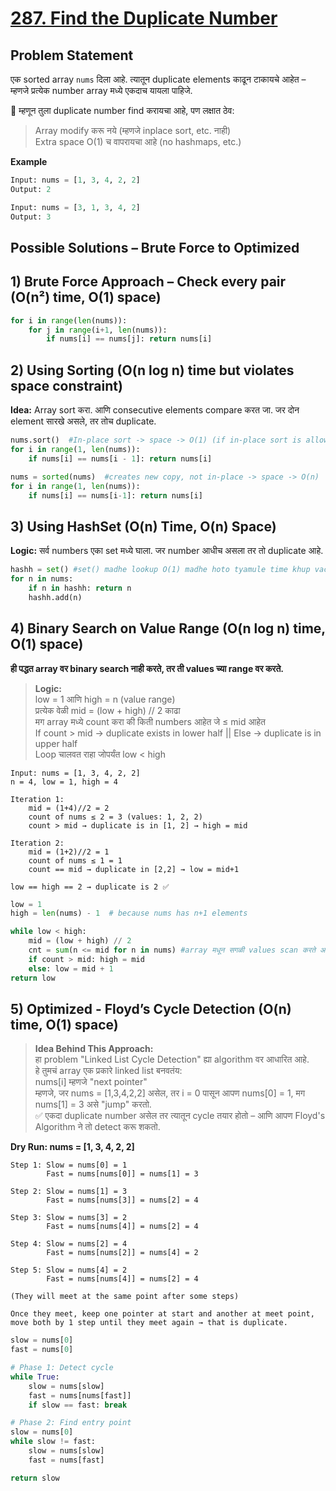 # [287. Find the Duplicate Number](https://leetcode.com/problems/find-the-duplicate-number/description/)

## Problem Statement
एक sorted array `nums` दिला आहे. त्यातून duplicate elements काढून टाकायचे आहेत – म्हणजे प्रत्येक number array मध्ये एकदाच यायला पाहिजे.

📌 म्हणून तुला duplicate number find करायचा आहे, पण लक्षात ठेव:
> Array modify करू नये (म्हणजे inplace sort, etc. नाही)  
> Extra space O(1) च वापरायचा आहे (no hashmaps, etc.)

**Example**
```python
Input: nums = [1, 3, 4, 2, 2]
Output: 2
```
```python
Input: nums = [3, 1, 3, 4, 2]
Output: 3
```
## Possible Solutions – Brute Force to Optimized
## 1) Brute Force Approach – Check every pair (O(n²) time, O(1) space)
```python
for i in range(len(nums)):
    for j in range(i+1, len(nums)):
        if nums[i] == nums[j]: return nums[i]
```
## 2) Using Sorting (O(n log n) time but violates space constraint) 
**Idea:** Array sort करा. आणि consecutive elements compare करत जा. जर दोन element सारखे असले, तर तोच duplicate.  
```python
nums.sort()  #In-place sort -> space -> O(1) (if in-place sort is allowed)
for i in range(1, len(nums)):
    if nums[i] == nums[i - 1]: return nums[i]
```
```python
nums = sorted(nums)  #creates new copy, not in-place -> space -> O(n)
for i in range(1, len(nums)):
    if nums[i] == nums[i-1]: return nums[i]
```
## 3) Using HashSet (O(n) Time, O(n) Space)
**Logic:** सर्व numbers एका set मध्ये घाला. जर number आधीच असला तर तो duplicate आहे.
```python
hashh = set() #set() madhe lookup O(1) madhe hoto tyamule time khup vachato
for n in nums:
    if n in hashh: return n
    hashh.add(n)
```
## 4) Binary Search on Value Range (O(n log n) time, O(1) space)
**ही पद्धत array वर binary search नाही करते, तर ती values च्या range वर करते.**  
> **Logic:**  
> low = 1 आणि high = n (value range)  
> प्रत्येक वेळी mid = (low + high) // 2 काढा  
> मग array मध्ये count करा की किती numbers आहेत जे ≤ mid आहेत  
> If count > mid → duplicate exists in lower half || Else → duplicate is in upper half  
> Loop चालवत राहा जोपर्यंत low < high  

```
Input: nums = [1, 3, 4, 2, 2]
n = 4, low = 1, high = 4

Iteration 1:
    mid = (1+4)//2 = 2
    count of nums ≤ 2 = 3 (values: 1, 2, 2)
    count > mid → duplicate is in [1, 2] → high = mid

Iteration 2:
    mid = (1+2)//2 = 1
    count of nums ≤ 1 = 1
    count == mid → duplicate in [2,2] → low = mid+1

low == high == 2 → duplicate is 2 ✅
```
```python
low = 1
high = len(nums) - 1  # because nums has n+1 elements

while low < high:
    mid = (low + high) // 2
    cnt = sum(n <= mid for n in nums) #array मधून सगळी values scan करते आणि mid पेक्षा <= किती elements आहेत ते मोजते.
    if count > mid: high = mid
    else: low = mid + 1
return low
```
## 5) Optimized - Floyd’s Cycle Detection (O(n) time, O(1) space)
> **Idea Behind This Approach:**    
> हा problem "Linked List Cycle Detection" ह्या algorithm वर आधारित आहे.  
> हे तुमचं array एक प्रकारे linked list बनवतंय:  
> nums[i] म्हणजे "next pointer"  
> म्हणजे, जर nums = [1,3,4,2,2] असेल, तर i = 0 पासून आपण nums[0] = 1, मग nums[1] = 3 असे "jump" करतो.  
> ✅ एकदा duplicate number असेल तर त्यातून cycle तयार होतो – आणि आपण Floyd's Algorithm ने तो detect करू शकतो.

**Dry Run: nums = [1, 3, 4, 2, 2]**
```
Step 1: Slow = nums[0] = 1
        Fast = nums[nums[0]] = nums[1] = 3

Step 2: Slow = nums[1] = 3
        Fast = nums[nums[3]] = nums[2] = 4

Step 3: Slow = nums[3] = 2
        Fast = nums[nums[4]] = nums[2] = 4

Step 4: Slow = nums[2] = 4
        Fast = nums[nums[2]] = nums[4] = 2

Step 5: Slow = nums[4] = 2
        Fast = nums[nums[4]] = nums[2] = 4

(They will meet at the same point after some steps)

Once they meet, keep one pointer at start and another at meet point, move both by 1 step until they meet again → that is duplicate.
```
```python
slow = nums[0]
fast = nums[0]

# Phase 1: Detect cycle
while True:
    slow = nums[slow]
    fast = nums[nums[fast]]
    if slow == fast: break

# Phase 2: Find entry point
slow = nums[0]
while slow != fast:
    slow = nums[slow]
    fast = nums[fast]

return slow
```


